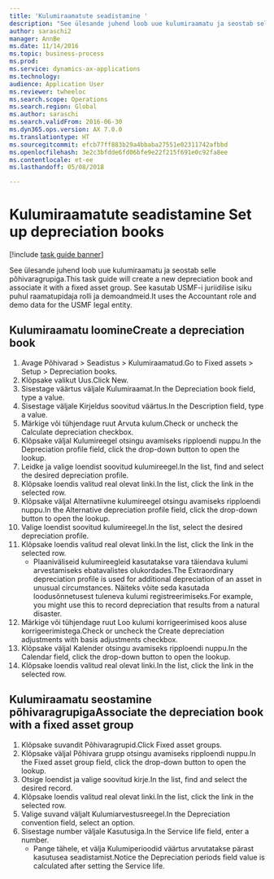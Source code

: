 ```yaml
--- 
title: 'Kulumiraamatute seadistamine '
description: "See ülesande juhend loob uue kulumiraamatu ja seostab selle põhivaragrupiga."
author: saraschi2
manager: AnnBe
ms.date: 11/14/2016
ms.topic: business-process
ms.prod: 
ms.service: dynamics-ax-applications
ms.technology: 
audience: Application User
ms.reviewer: twheeloc
ms.search.scope: Operations
ms.search.region: Global
ms.author: saraschi
ms.search.validFrom: 2016-06-30
ms.dyn365.ops.version: AX 7.0.0
ms.translationtype: HT
ms.sourcegitcommit: efcb77ff883b29a4bbaba27551e02311742afbbd
ms.openlocfilehash: 3e2c3bfdde6fd06bfe9e22f215f691e0c92fa8ee
ms.contentlocale: et-ee
ms.lasthandoff: 05/08/2018

---
```


# <a name="set-up-depreciation-books"></a><span data-ttu-id="360b3-103">Kulumiraamatute seadistamine </span><span class="sxs-lookup"><span data-stu-id="360b3-103">Set up depreciation books</span></span> 

[!include [task guide banner](../../includes/task-guide-banner.md)]

<span data-ttu-id="360b3-104">See ülesande juhend loob uue kulumiraamatu ja seostab selle põhivaragrupiga.</span><span class="sxs-lookup"><span data-stu-id="360b3-104">This task guide will create a new depreciation book and associate it with a fixed asset group.</span></span>  <span data-ttu-id="360b3-105">See kasutab USMF-i juriidilise isiku puhul raamatupidaja rolli ja demoandmeid.</span><span class="sxs-lookup"><span data-stu-id="360b3-105">It uses the Accountant role and demo data for the USMF legal entity.</span></span>


## <a name="create-a-depreciation-book"></a><span data-ttu-id="360b3-106">Kulumiraamatu loomine</span><span class="sxs-lookup"><span data-stu-id="360b3-106">Create a depreciation book</span></span>
1. <span data-ttu-id="360b3-107">Avage Põhivarad > Seadistus > Kulumiraamatud.</span><span class="sxs-lookup"><span data-stu-id="360b3-107">Go to Fixed assets > Setup > Depreciation books.</span></span>
2. <span data-ttu-id="360b3-108">Klõpsake valikut Uus.</span><span class="sxs-lookup"><span data-stu-id="360b3-108">Click New.</span></span>
3. <span data-ttu-id="360b3-109">Sisestage väärtus väljale Kulumiraamat.</span><span class="sxs-lookup"><span data-stu-id="360b3-109">In the Depreciation book field, type a value.</span></span>
4. <span data-ttu-id="360b3-110">Sisestage väljale Kirjeldus soovitud väärtus.</span><span class="sxs-lookup"><span data-stu-id="360b3-110">In the Description field, type a value.</span></span>
5. <span data-ttu-id="360b3-111">Märkige või tühjendage ruut Arvuta kulum.</span><span class="sxs-lookup"><span data-stu-id="360b3-111">Check or uncheck the Calculate depreciation checkbox.</span></span>
6. <span data-ttu-id="360b3-112">Klõpsake väljal Kulumireegel otsingu avamiseks ripploendi nuppu.</span><span class="sxs-lookup"><span data-stu-id="360b3-112">In the Depreciation profile field, click the drop-down button to open the lookup.</span></span>
7. <span data-ttu-id="360b3-113">Leidke ja valige loendist soovitud kulumireegel.</span><span class="sxs-lookup"><span data-stu-id="360b3-113">In the list, find and select the desired depreciation profile.</span></span>
8. <span data-ttu-id="360b3-114">Klõpsake loendis valitud real olevat linki.</span><span class="sxs-lookup"><span data-stu-id="360b3-114">In the list, click the link in the selected row.</span></span>
9. <span data-ttu-id="360b3-115">Klõpsake väljal Alternatiivne kulumireegel otsingu avamiseks ripploendi nuppu.</span><span class="sxs-lookup"><span data-stu-id="360b3-115">In the Alternative depreciation profile field, click the drop-down button to open the lookup.</span></span>
10. <span data-ttu-id="360b3-116">Valige loendist soovitud kulumireegel.</span><span class="sxs-lookup"><span data-stu-id="360b3-116">In the list, select the desired depreciation profile.</span></span>
11. <span data-ttu-id="360b3-117">Klõpsake loendis valitud real olevat linki.</span><span class="sxs-lookup"><span data-stu-id="360b3-117">In the list, click the link in the selected row.</span></span>
    * <span data-ttu-id="360b3-118">Plaaniväliseid kulumireegleid kasutatakse vara täiendava kulumi arvestamiseks ebatavalistes olukordades.</span><span class="sxs-lookup"><span data-stu-id="360b3-118">The Extraordinary depreciation profile is used for additional depreciation of an asset in unusual circumstances.</span></span> <span data-ttu-id="360b3-119">Näiteks võite seda kasutada loodusõnnetusest tuleneva kulumi registreerimiseks.</span><span class="sxs-lookup"><span data-stu-id="360b3-119">For example, you might use this to record depreciation that results from a natural disaster.</span></span>  
12. <span data-ttu-id="360b3-120">Märkige või tühjendage ruut Loo kulumi korrigeerimised koos aluse korrigeerimistega.</span><span class="sxs-lookup"><span data-stu-id="360b3-120">Check or uncheck the Create depreciation adjustments with basis adjustments checkbox.</span></span>
13. <span data-ttu-id="360b3-121">Klõpsake väljal Kalender otsingu avamiseks ripploendi nuppu.</span><span class="sxs-lookup"><span data-stu-id="360b3-121">In the Calendar field, click the drop-down button to open the lookup.</span></span>
14. <span data-ttu-id="360b3-122">Klõpsake loendis valitud real olevat linki.</span><span class="sxs-lookup"><span data-stu-id="360b3-122">In the list, click the link in the selected row.</span></span>

## <a name="associate-the-depreciation-book-with-a-fixed-asset-group"></a><span data-ttu-id="360b3-123">Kulumiraamatu seostamine põhivaragrupiga</span><span class="sxs-lookup"><span data-stu-id="360b3-123">Associate the depreciation book with a fixed asset group</span></span>
1. <span data-ttu-id="360b3-124">Klõpsake suvandit Põhivaragrupid.</span><span class="sxs-lookup"><span data-stu-id="360b3-124">Click Fixed asset groups.</span></span>
2. <span data-ttu-id="360b3-125">Klõpsake väljal Põhivara grupp otsingu avamiseks ripploendi nuppu.</span><span class="sxs-lookup"><span data-stu-id="360b3-125">In the Fixed asset group field, click the drop-down button to open the lookup.</span></span>
3. <span data-ttu-id="360b3-126">Otsige loendist ja valige soovitud kirje.</span><span class="sxs-lookup"><span data-stu-id="360b3-126">In the list, find and select the desired record.</span></span>
4. <span data-ttu-id="360b3-127">Klõpsake loendis valitud real olevat linki.</span><span class="sxs-lookup"><span data-stu-id="360b3-127">In the list, click the link in the selected row.</span></span>
5. <span data-ttu-id="360b3-128">Valige suvand väljalt Kulumiarvestusreegel.</span><span class="sxs-lookup"><span data-stu-id="360b3-128">In the Depreciation convention field, select an option.</span></span>
6. <span data-ttu-id="360b3-129">Sisestage number väljale Kasutusiga.</span><span class="sxs-lookup"><span data-stu-id="360b3-129">In the Service life field, enter a number.</span></span>
    * <span data-ttu-id="360b3-130">Pange tähele, et välja Kulumiperioodid väärtus arvutatakse pärast kasutusea seadistamist.</span><span class="sxs-lookup"><span data-stu-id="360b3-130">Notice the Depreciation periods field value is calculated after setting the Service life.</span></span>  


